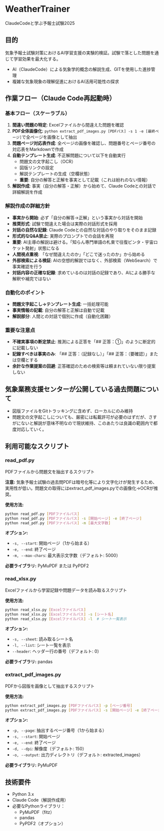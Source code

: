 # WeatherTrainer

ClaudeCodeと学ぶ予報士試験2025

## 目的
気象予報士試験対策におけるAI学習支援の実験的検証。試験で落とした問題を通じて学習効果を最大化する。
- AI（ClaudeCode）による気象学的概念の解説生成、GITを使用した進捗管理
- 複雑な気象現象の理解促進におけるAI活用可能性の探求

## 作業フロー（Claude Code再起動時）

### 基本フロー（スケーラブル）
1. **間違い問題の特定**: Excelファイルから間違えた問題を確認
2. **PDF全体画像化**: `python extract_pdf_images.py [PDFパス] -s 1 -e [最終ページ]`で全ページを画像として抽出
3. **問題ページ対応表作成**: 全ページの画像を確認し、問題番号とページ番号の対応表をMarkdownで作成
4. **自動テンプレート生成**: 不正解問題について以下を自動実行
   - 問題文の文字起こし（OCR）
   - 図版リンクの設定
   - 解説テンプレートの生成（空欄状態）
   - **重要**: 自分の解答と正解を事実として記載（これは紛れのない情報）
5. **解説作成**: 事実（自分の解答・正解）から始めて、Claude Codeとの対話で詳細解説を作成
### 解説作成の詳細方針
   - **事実から開始**: 必ず「自分の解答→正解」という事実から対話を開始
   - **推奨形式**: 試験で間違えた場合は実際の対話形式を採用
   - **対話の自然な記録**: Claude Codeとの自然な対話のやり取りをそのまま記録
   - **形式的なQ&A禁止**: 実際のプロンプトでの会話を再現
   - **重要**: AI主導の解説は避ける。「知らん専門単語の札束で往復ビンタ・宇宙ロケット発射」状態になる
   - **人間視点重視**: 「なぜ間違えたのか」「どこで迷ったのか」から始める
   - **外部検索による検証**: AIの空想的解説ではなく、外部検索（WebSearch）で事実確認を行う
   - **対話内容の正確な記録**: 求めているのは対話の記録であり、AIによる勝手な解釈や補完ではない

### 自動化のポイント
- **問題文字起こし→テンプレート生成**: 一括処理可能
- **事実情報の記載**: 自分の解答と正解は自動で記載
- **解説部分**: 人間との対話で個別に作成（自動化困難）

### 重要な注意点
- **不確実事項の断定禁止**: 推測による正答を「## 正答：①」のように断定的に記載しない
- **記録すべきは事実のみ**: 「## 正答：（記録なし）」「## 正答：（要確認）」または空欄とする
- **余計な作業提案の回避**: 正答確認のための検索等は頼まれていない限り提案しない

## 気象業務支援センターが公開している過去問題について
- 図版ファイルをGitトラッキングに含めず、ローカルにのみ維持
- 問題文の文字起こしについても、厳密には転載許可が必要のはずだが、さすがにないと解説が意味不明なので現状維持、このあたりは良識の範囲内で都度対応していく。

## 利用可能なスクリプト

### read_pdf.py
PDFファイルから問題文を抽出するスクリプト

**注意:** 気象予報士試験の過去問PDFは暗号化等により文字化けが発生するため、実用性が低い。問題文の取得にはextract_pdf_images.pyでの画像化→OCRが推奨。

**使用方法:**
```bash
python read_pdf.py [PDFファイルパス]
python read_pdf.py [PDFファイルパス] -s [開始ページ] -e [終了ページ]
python read_pdf.py [PDFファイルパス] -m [最大文字数]
```

**オプション:**
- `-s, --start`: 開始ページ（1から始まる）
- `-e, --end`: 終了ページ
- `-m, --max-chars`: 最大表示文字数（デフォルト: 5000）

**必要ライブラリ:** PyMuPDF または PyPDF2

### read_xlsx.py
Excelファイルから学習記録や問題データを読み取るスクリプト

**使用方法:**
```bash
python read_xlsx.py [Excelファイルパス]
python read_xlsx.py [Excelファイルパス] -s [シート名]
python read_xlsx.py [Excelファイルパス] -l  # シート一覧表示
```

**オプション:**
- `-s, --sheet`: 読み取るシート名
- `-l, --list`: シート一覧を表示
- `--header`: ヘッダー行の番号（デフォルト: 0）

**必要ライブラリ:** pandas

### extract_pdf_images.py
PDFから図版を画像として抽出するスクリプト

**使用方法:**
```bash
python extract_pdf_images.py [PDFファイルパス] -p [ページ番号]
python extract_pdf_images.py [PDFファイルパス] -s [開始ページ] -e [終了ページ]
```

**オプション:**
- `-p, --page`: 抽出するページ番号（1から始まる）
- `-s, --start`: 開始ページ
- `-e, --end`: 終了ページ
- `-d, --dpi`: 解像度（デフォルト: 150）
- `-o, --output`: 出力ディレクトリ（デフォルト: extracted_images）

**必要ライブラリ:** PyMuPDF

## 技術要件
- Python 3.x
- Claude Code（解説作成用）
- 必要なPythonライブラリ：
  - PyMuPDF（fitz）
  - pandas
  - PyPDF2（オプション）